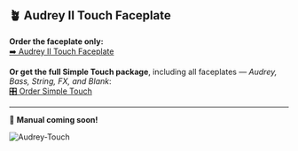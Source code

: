 ## 🪴 Audrey II Touch Faceplate

**Order the faceplate only:**  
[➡️ Audrey II Touch Faceplate](https://synthux.myshopify.com/products/audrey-ii-touch-faceplate-only?utm_source=copyToPasteBoard&utm_medium=product-links&utm_content=web)

**Or get the full Simple Touch package**, including all faceplates — *Audrey, Bass, String, FX, and Blank*:  
[🎛️ Order Simple Touch](https://www.synthux.academy/simple-synth/touch2)

---

📘 **Manual coming soon!**

![Audrey-Touch](https://github.com/user-attachments/assets/ead3868f-cd63-43c0-a0a0-303965cc6bd3)


